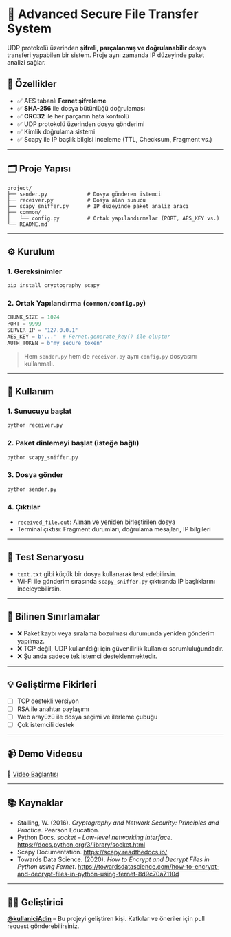 
# 🔐 Advanced Secure File Transfer System

UDP protokolü üzerinden **şifreli, parçalanmış ve doğrulanabilir** dosya transferi yapabilen bir sistem. Proje aynı zamanda IP düzeyinde paket analizi sağlar.

## 🧠 Özellikler

- ✅ AES tabanlı **Fernet şifreleme**
- ✅ **SHA-256** ile dosya bütünlüğü doğrulaması
- ✅ **CRC32** ile her parçanın hata kontrolü
- ✅ UDP protokolü üzerinden dosya gönderimi
- ✅ Kimlik doğrulama sistemi
- ✅ Scapy ile IP başlık bilgisi inceleme (TTL, Checksum, Fragment vs.)

---

## 🗂️ Proje Yapısı

```
project/
├── sender.py             # Dosya gönderen istemci
├── receiver.py           # Dosya alan sunucu
├── scapy_sniffer.py      # IP düzeyinde paket analiz aracı
├── common/
│   └── config.py         # Ortak yapılandırmalar (PORT, AES_KEY vs.)
└── README.md
```

---

## ⚙️ Kurulum

### 1. Gereksinimler

```bash
pip install cryptography scapy
```

### 2. Ortak Yapılandırma (`common/config.py`)

```python
CHUNK_SIZE = 1024
PORT = 9999
SERVER_IP = "127.0.0.1"
AES_KEY = b'...'  # Fernet.generate_key() ile oluştur
AUTH_TOKEN = b"my_secure_token"
```

> Hem `sender.py` hem de `receiver.py` aynı `config.py` dosyasını kullanmalı.

---

## 🚀 Kullanım

### 1. Sunucuyu başlat

```bash
python receiver.py
```

### 2. Paket dinlemeyi başlat (isteğe bağlı)

```bash
python scapy_sniffer.py
```

### 3. Dosya gönder

```bash
python sender.py
```

### 4. Çıktılar

- `received_file.out`: Alınan ve yeniden birleştirilen dosya
- Terminal çıktısı: Fragment durumları, doğrulama mesajları, IP bilgileri

---

## 🧪 Test Senaryosu

- `text.txt` gibi küçük bir dosya kullanarak test edebilirsin.
- Wi-Fi ile gönderim sırasında `scapy_sniffer.py` çıktısında IP başlıklarını inceleyebilirsin.

---

## 🚧 Bilinen Sınırlamalar

- ❌ Paket kaybı veya sıralama bozulması durumunda yeniden gönderim yapılmaz.
- ❌ TCP değil, UDP kullanıldığı için güvenilirlik kullanıcı sorumluluğundadır.
- ❌ Şu anda sadece tek istemci desteklenmektedir.

---

## 💡 Geliştirme Fikirleri

- [ ] TCP destekli versiyon
- [ ] RSA ile anahtar paylaşımı
- [ ] Web arayüzü ile dosya seçimi ve ilerleme çubuğu
- [ ] Çok istemcili destek

---

## 📹 Demo Videosu

🔗 [Video Bağlantısı](https://your-video-link.com)

---

## 📚 Kaynaklar

- Stalling, W. (2016). *Cryptography and Network Security: Principles and Practice*. Pearson Education.
- Python Docs. *socket – Low-level networking interface*. https://docs.python.org/3/library/socket.html
- Scapy Documentation. https://scapy.readthedocs.io/
- Towards Data Science. (2020). *How to Encrypt and Decrypt Files in Python using Fernet*. https://towardsdatascience.com/how-to-encrypt-and-decrypt-files-in-python-using-fernet-8d9c70a7110d

---

## 👨‍💻 Geliştirici

**[@kullaniciAdin](https://github.com/kullaniciAdin)** – Bu projeyi geliştiren kişi. Katkılar ve öneriler için pull request gönderebilirsiniz.
